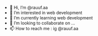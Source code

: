 - 👋 Hi, I’m @rauuf.aa
- 👀 I’m interested in web development
- 🌱 I’m currently learning web development
- 💞️ I’m looking to collaborate on ...
- 📫 How to reach me : ig @rauuf.aa

<!---
rauufaa/rauufaa is a ✨ special ✨ repository because its `README.md` (this file) appears on your GitHub profile.
You can click the Preview link to take a look at your changes.
--->
